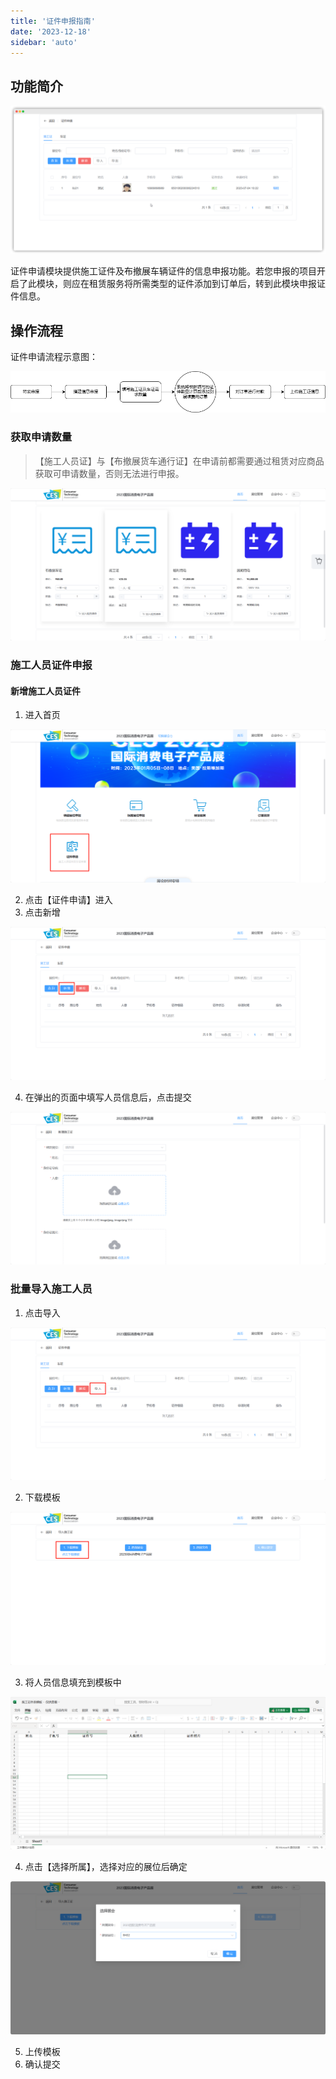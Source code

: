 ```yaml
---
title: '证件申报指南'
date: '2023-12-18'
sidebar: 'auto'
---
```


## 功能简介

![image-20230707094950995](../../assets/card/202307070949162.png)

证件申请模块提供施工证件及布撤展车辆证件的信息申报功能。若您申报的项目开启了此模块，则应在租赁服务将所需类型的证件添加到订单后，转到此模块申报证件信息。

## 操作流程

证件申请流程示意图：

<img src="../../assets/card/施工证申请流程.png" alt="施工证申请流程" style="zoom:85%;" />

### 获取申请数量

> 【施工人员证】与【布撤展货车通行证】在申请前都需要通过租赁对应商品获取可申请数量，否则无法进行申报。

![image-20231218161929877](../../assets/card/image-20231218161929877.png)

### 施工人员证件申报

#### 新增施工人员证件

1. 进入首页

![image-20231218162109851](../../assets/card/image-20231218162109851.png)

2. 点击【证件申请】进入
3. 点击新增

![image-20231218162230139](../../assets/card/image-20231218162230139.png)

4. 在弹出的页面中填写人员信息后，点击提交

![image-20231218162359515](../../assets/card/image-20231218162359515.png)

### 批量导入施工人员

1. 点击导入

![image-20231218162512637](../../assets/card/image-20231218162512637.png)

2. 下载模板

![image-20231218162639955](../../assets/card/image-20231218162639955.png)

3. 将人员信息填充到模板中

![image-20231218162938749](../../assets/card/image-20231218162938749.png)

4. 点击【选择所属】，选择对应的展位后确定

![image-20231218163043324](../../assets/card/image-20231218163043324.png)

5. 上传模板
6. 确认提交

